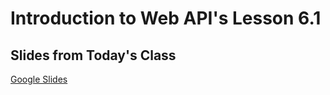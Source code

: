 # Introduction to Web API's Lesson 6.1

## Slides from Today's Class
[Google Slides](https://docs.google.com/presentation/d/1l-ZM_mGL7Ata2UQpVWY-yppyDyB9T7EecbT5q2hxv6I/edit?usp=sharing)